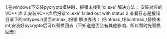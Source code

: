 1.在windows下安装pycrypto模块时，报错未找到'cl.exe'
  解决方法：
  安装对应的VC++ 库
2.安装VC++库后报错'cl.exe' failed out with status 2
  查看日志是报错目录下的inttypes.h里面intmax_t报错
  解决办法：
  把intmax_t和uintmax_t替换未int,安装好pycrypto后可以替换回去（不知道是否会有其他影响，所以暂时先替换回去）